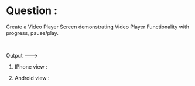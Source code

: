 # Question : 

Create a Video Player Screen demonstrating Video Player Functionality with progress, pause/play.

&nbsp;   

Output --->

1) IPhone view :





2) Android view :




